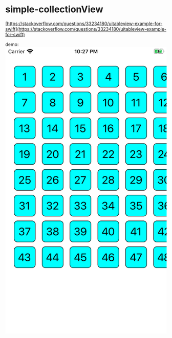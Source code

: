 # simple-collectionView

[https://stackoverflow.com/questions/33234180/uitableview-example-for-swift](https://stackoverflow.com/questions/33234180/uitableview-example-for-swift)

demo: 
![demo](demo/demo.png)
